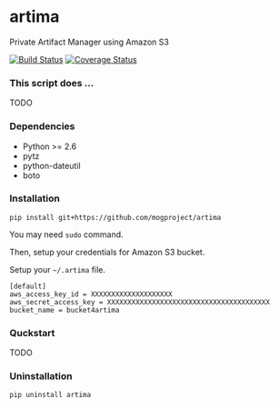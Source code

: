 artima
======

Private Artifact Manager using Amazon S3

[![Build Status](https://travis-ci.org/mogproject/artima.svg?branch=master)](https://travis-ci.org/mogproject/artima)
[![Coverage Status](https://img.shields.io/coveralls/mogproject/artima.svg)](https://coveralls.io/r/mogproject/artima?branch=master)


### This script does ...

TODO


### Dependencies

- Python >= 2.6
- pytz
- python-dateutil
- boto


### Installation

```
pip install git+https://github.com/mogproject/artima
```

You may need ```sudo``` command.

Then, setup your credentials for Amazon S3 bucket.

Setup your ```~/.artima``` file.

```
[default]
aws_access_key_id = XXXXXXXXXXXXXXXXXXXX
aws_secret_access_key = XXXXXXXXXXXXXXXXXXXXXXXXXXXXXXXXXXXXXXXX
bucket_name = bucket4artima
```


### Quckstart

TODO


### Uninstallation

```
pip uninstall artima
```

